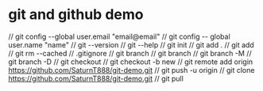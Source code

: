 # git and github demo

// git config --global user.email "email@email"
// git config -- global user.name "name"
// git --version
// git --help
// git init
// git add .
// git add <file>
// git rm --cached <file>
// .gitignore
// git branch
// git branch <branch name>
// git branch -M <new branch name>
// git branch -D <branch name>
// git checkout <branch name>
// git checkout -b new
// git remote add origin https://github.com/SaturnT888/git-demo.git
// git push -u origin <branch name>
// git clone https://github.com/SaturnT888/git-demo.git
// git pull
